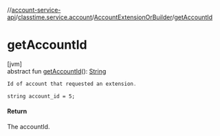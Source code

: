 //[account-service-api](../../../index.md)/[classtime.service.account](../index.md)/[AccountExtensionOrBuilder](index.md)/[getAccountId](get-account-id.md)

# getAccountId

[jvm]\
abstract fun [getAccountId](get-account-id.md)(): [String](https://docs.oracle.com/javase/8/docs/api/java/lang/String.html)

```kotlin
Id of account that requested an extension. 

```
`string account_id = 5;`

#### Return

The accountId.
